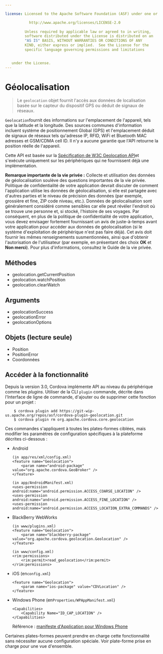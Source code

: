 ```yaml
---

license: Licensed to the Apache Software Foundation (ASF) under one or more contributor license agreements. See the NOTICE file distributed with this work for additional information regarding copyright ownership. The ASF licenses this file to you under the Apache License, Version 2.0 (the "License"); you may not use this file except in compliance with the License. You may obtain a copy of the License at

           http://www.apache.org/licenses/LICENSE-2.0
    
         Unless required by applicable law or agreed to in writing,
         software distributed under the License is distributed on an
         "AS IS" BASIS, WITHOUT WARRANTIES OR CONDITIONS OF ANY
         KIND, either express or implied.  See the License for the
         specific language governing permissions and limitations
    

   under the License.
---
```


# Géolocalisation

> Le `geolocation` objet fournit l'accès aux données de localisation basée sur le capteur du dispositif GPS ou déduit de signaux de réseaux.

`Geolocation`fournit des informations sur l'emplacement de l'appareil, tels que la latitude et la longitude. Des sources communes d'information incluent système de positionnement Global (GPS) et l'emplacement déduit de signaux de réseaux tels qu'adresse IP, RFID, WiFi et Bluetooth MAC adresses et GSM/CDMA cell ID. Il n'y a aucune garantie que l'API retourne la position réelle de l'appareil.

Cette API est basée sur la [Spécification de W3C Geolocation API][1]et s'exécute uniquement sur les périphériques qui ne fournissent déjà une implémentation.

 [1]: http://dev.w3.org/geo/api/spec-source.html

**Remarque importante de la vie privée :** Collecte et utilisation des données de géolocalisation soulève des questions importantes de la vie privée. Politique de confidentialité de votre application devrait discuter de comment l'application utilise les données de géolocalisation, si elle est partagée avec d'autres parties et le niveau de précision des données (par exemple, grossière et fine, ZIP code niveau, etc.). Données de géolocalisation sont généralement considéré comme sensibles car elle peut révéler l'endroit où se trouve une personne et, si stocké, l'histoire de ses voyages. Par conséquent, en plus de la politique de confidentialité de votre application, vous devez envisager fortement fournissant un avis de juste-à-temps avant votre application pour accéder aux données de géolocalisation (si le système d'exploitation de périphérique n'est pas faire déjà). Cet avis doit fournir les mêmes renseignements susmentionnées, ainsi que d'obtenir l'autorisation de l'utilisateur (par exemple, en présentant des choix **OK** et **Non merci**). Pour plus d'informations, consultez le Guide de la vie privée.

## Méthodes

*   geolocation.getCurrentPosition
*   geolocation.watchPosition
*   geolocation.clearWatch

## Arguments

*   geolocationSuccess
*   geolocationError
*   geolocationOptions

## Objets (lecture seule)

*   Position
*   PositionError
*   Coordonnées

## Accéder à la fonctionnalité

Depuis la version 3.0, Cordova implémente API au niveau du périphérique comme les *plugins*. Utiliser de la CLI `plugin` commande, décrite dans l'Interface de ligne de commande, d'ajouter ou de supprimer cette fonction pour un projet :

        $ cordova plugin add https://git-wip-us.apache.org/repos/asf/cordova-plugin-geolocation.git
        $ cordova plugin rm org.apache.cordova.core.geolocation
    

Ces commandes s'appliquent à toutes les plates-formes ciblées, mais modifier les paramètres de configuration spécifiques à la plateforme décrites ci-dessous :

*   Android
    
        (in app/res/xml/config.xml)
        <feature name="Geolocation">
            <param name="android-package" value="org.apache.cordova.GeoBroker" />
        </feature>
        
        (in app/AndroidManifest.xml)
        <uses-permission android:name="android.permission.ACCESS_COARSE_LOCATION" />
        <uses-permission android:name="android.permission.ACCESS_FINE_LOCATION" />
        <uses-permission android:name="android.permission.ACCESS_LOCATION_EXTRA_COMMANDS" />
        

*   BlackBerry WebWorks
    
        (in www/plugins.xml)
        <feature name="Geolocation">
            <param name="blackberry-package" value="org.apache.cordova.geolocation.Geolocation" />
        </feature>
        
        (in www/config.xml)
        <rim:permissions>
            <rim:permit>read_geolocation</rim:permit>
        </rim:permissions>
        

*   iOS (en`config.xml`)
    
        <feature name="Geolocation">
            <param name="ios-package" value="CDVLocation" />
        </feature>
        

*   Windows Phone (en`Properties/WPAppManifest.xml`)
    
        <Capabilities>
            <Capability Name="ID_CAP_LOCATION" />
        </Capabilities>
        
    
    Référence : [manifeste d'Application pour Windows Phone][2]

 [2]: http://msdn.microsoft.com/en-us/library/ff769509%28v=vs.92%29.aspx

Certaines plates-formes peuvent prendre en charge cette fonctionnalité sans nécessiter aucune configuration spéciale. Voir plate-forme prise en charge pour une vue d'ensemble.